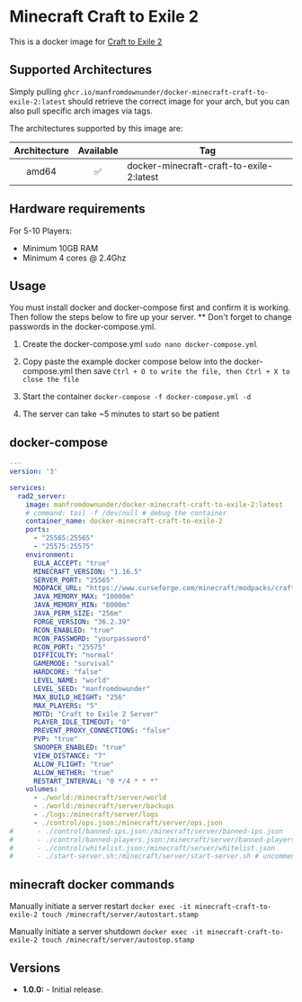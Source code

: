 # Minecraft Craft to Exile 2

This is a docker image for [Craft to Exile 2](https://www.curseforge.com/minecraft/modpacks/craft-to-exile-2)

## Supported Architectures

Simply pulling `ghcr.io/manfromdownunder/docker-minecraft-craft-to-exile-2:latest` should retrieve the correct image for your arch, but you can also pull specific arch images via tags.

The architectures supported by this image are:

| Architecture | Available | Tag |
| :----: | :----: | ---- |
| amd64 | ✅ | docker-minecraft-craft-to-exile-2:latest |

## Hardware requirements
For 5-10 Players:
- Minimum 10GB RAM
- Minimum 4 cores @ 2.4Ghz

## Usage
You must install docker and docker-compose first and confirm it is working. Then follow the steps below to fire up your server. ** Don't forget to change passwords in the docker-compose.yml.  

1. Create the docker-compose.yml
```sudo nano docker-compose.yml```

2. Copy paste the example docker compose below into the docker-compose.yml then save
```Ctrl + O to write the file, then Ctrl + X to close the file```

3. Start the container
```docker-compose -f docker-compose.yml -d```

4. The server can take ~5 minutes to start so be patient

## docker-compose

```yaml
---
version: '3'

services:
  rad2_server:
    image: manfromdownunder/docker-minecraft-craft-to-exile-2:latest
    # command: tail -f /dev/null # debug the container
    container_name: docker-minecraft-craft-to-exile-2
    ports:
      - "25565:25565"
      - "25575:25575"
    environment:
      EULA_ACCEPT: "true"
      MINECRAFT_VERSION: "1.16.5"
      SERVER_PORT: "25565"
      MODPACK_URL: "https://www.curseforge.com/minecraft/modpacks/craft-to-exile-2"
      JAVA_MEMORY_MAX: "10000m"
      JAVA_MEMORY_MIN: "8000m"
      JAVA_PERM_SIZE: "256m"
      FORGE_VERSION: "36.2.39"
      RCON_ENABLED: "true"
      RCON_PASSWORD: "yourpassword"
      RCON_PORT: "25575"
      DIFFICULTY: "normal"
      GAMEMODE: "survival"
      HARDCORE: "false"
      LEVEL_NAME: "world"
      LEVEL_SEED: "manfromdowunder"
      MAX_BUILD_HEIGHT: "256"
      MAX_PLAYERS: "5"
      MOTD: "Craft to Exile 2 Server"
      PLAYER_IDLE_TIMEOUT: "0"
      PREVENT_PROXY_CONNECTIONS: "false"
      PVP: "true"
      SNOOPER_ENABLED: "true"
      VIEW_DISTANCE: "7"
      ALLOW_FLIGHT: "true"
      ALLOW_NETHER: "true"
      RESTART_INTERVAL: "0 */4 * * *"
    volumes:
      - ./world:/minecraft/server/world
      - ./world:/minecraft/server/backups
      - ./logs:/minecraft/server/logs
      - ./control/ops.json:/minecraft/server/ops.json
#      - ./control/banned-ips.json:/minecraft/server/banned-ips.json
#      - ./control/banned-players.json:/minecraft/server/banned-players.json
#      - ./control/whitelist.json:/minecraft/server/whitelist.json
#      - ./start-server.sh:/minecraft/server/start-server.sh # uncomment this line to customize the startup script
```

## minecraft docker commands
Manually initiate a server restart
```docker exec -it minecraft-craft-to-exile-2 touch /minecraft/server/autostart.stamp```

Manually initiate a server shutdown
```docker exec -it minecraft-craft-to-exile-2 touch /minecraft/server/autostop.stamp```



## Versions

* **1.0.0:** - Initial release.
